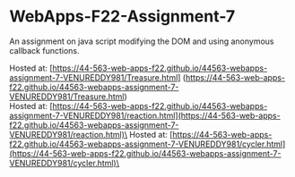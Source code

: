 # WebApps-F22-Assignment-7
An assignment on java script modifying the DOM and using anonymous callback functions.

Hosted at: [https://44-563-web-apps-f22.github.io/44563-webapps-assignment-7-VENUREDDY981/Treasure.html]
(https://44-563-web-apps-f22.github.io/44563-webapps-assignment-7-VENUREDDY981/Treasure.html)\
Hosted at: [https://44-563-web-apps-f22.github.io/44563-webapps-assignment-7-VENUREDDY981/reaction.html](https://44-563-web-apps-f22.github.io/44563-webapps-assignment-7-VENUREDDY981/reaction.html)\
Hosted at: [https://44-563-web-apps-f22.github.io/44563-webapps-assignment-7-VENUREDDY981/cycler.html](https://44-563-web-apps-f22.github.io/44563-webapps-assignment-7-VENUREDDY981/cycler.html)\

